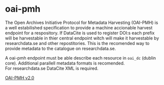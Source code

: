 # oai-pmh

The Open Archives Initiative Protocol for Metadata Harvesting (OAI-PMH) is a well estabilished specification to provide a machine accionable harvest endpoint for a respository. If DataCite is used to register DOI:s each prefix will be harvestable in thier central endpoint witch will make it harvestable by researchdata.se and other repostitories.
This is the recomended way to provide metadata to the catalogue on researchdata.se.

A oai-pmh endpoint must be able describe each resource in `oai_dc` (dublin core). Additional parallell metadata formats is recomended.  
For researchdata.se DataCite XML is required.

[OAI-PMH v2.0](http://www.openarchives.org/OAI/openarchivesprotocol.html)